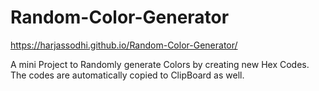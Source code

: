 # Random-Color-Generator

https://harjassodhi.github.io/Random-Color-Generator/

A mini Project to Randomly generate Colors by creating new Hex Codes.
The codes are automatically copied to ClipBoard as well.